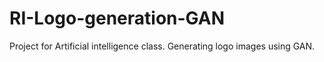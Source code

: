 # RI-Logo-generation-GAN
Project for Artificial intelligence class. 
Generating logo images using GAN.
